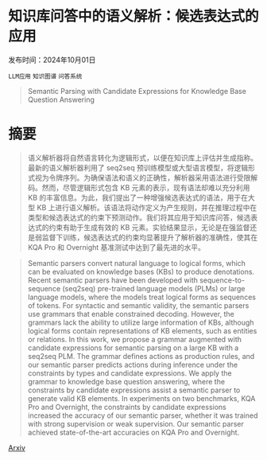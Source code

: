 # 知识库问答中的语义解析：候选表达式的应用

发布时间：2024年10月01日

`LLM应用` `知识图谱` `问答系统`

> Semantic Parsing with Candidate Expressions for Knowledge Base Question Answering

# 摘要

> 语义解析器将自然语言转化为逻辑形式，以便在知识库上评估并生成指称。最新的语义解析器利用了 seq2seq 预训练模型或大型语言模型，将逻辑形式视为令牌序列。为确保语法和语义的正确性，解析器采用语法进行受限解码。然而，尽管逻辑形式包含 KB 元素的表示，现有语法却难以充分利用 KB 的丰富信息。为此，我们提出了一种增强候选表达式的语法，用于在大型 KB 上进行语义解析。该语法将动作定义为产生规则，并在推理过程中在类型和候选表达式的约束下预测动作。我们将其应用于知识库问答，候选表达式的约束有助于生成有效的 KB 元素。实验结果显示，无论是在强监督还是弱监督下训练，候选表达式的约束均显著提升了解析器的准确性，使其在 KQA Pro 和 Overnight 基准测试中达到了最先进的水平。

> Semantic parsers convert natural language to logical forms, which can be evaluated on knowledge bases (KBs) to produce denotations. Recent semantic parsers have been developed with sequence-to-sequence (seq2seq) pre-trained language models (PLMs) or large language models, where the models treat logical forms as sequences of tokens. For syntactic and semantic validity, the semantic parsers use grammars that enable constrained decoding. However, the grammars lack the ability to utilize large information of KBs, although logical forms contain representations of KB elements, such as entities or relations. In this work, we propose a grammar augmented with candidate expressions for semantic parsing on a large KB with a seq2seq PLM. The grammar defines actions as production rules, and our semantic parser predicts actions during inference under the constraints by types and candidate expressions. We apply the grammar to knowledge base question answering, where the constraints by candidate expressions assist a semantic parser to generate valid KB elements. In experiments on two benchmarks, KQA Pro and Overnight, the constraints by candidate expressions increased the accuracy of our semantic parser, whether it was trained with strong supervision or weak supervision. Our semantic parser achieved state-of-the-art accuracies on KQA Pro and Overnight.

[Arxiv](https://arxiv.org/abs/2410.00414)